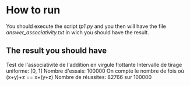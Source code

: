 # How to run

You should execute the script *tp1.py* and you then will have the file *answer_associativity.txt* in wich you should have the result.

## The result you should have

Test de l'associativité de l'addition en virgule flottante
Intervalle de tirage uniforme: [0, 1]
Nombre d'essais: 100000
On compte le nombre de fois où (x+y)+z == x+(y+z)
Nombre de réussites: 82766 sur 100000